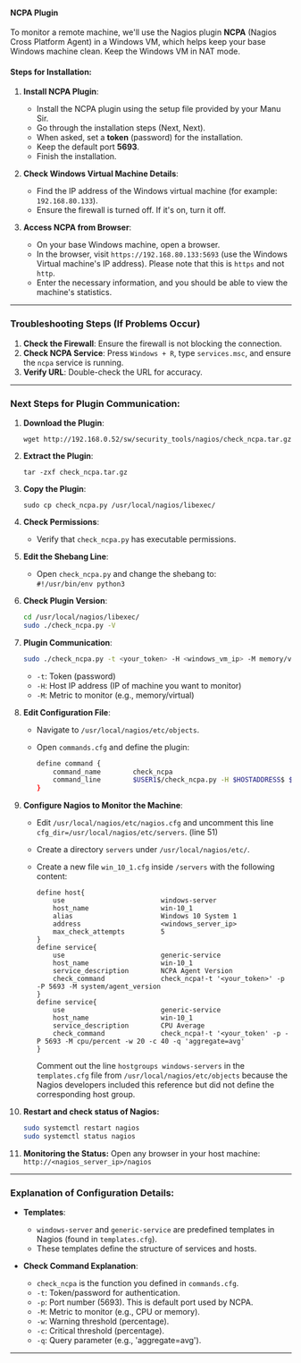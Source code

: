 #### **NCPA Plugin**

To monitor a remote machine, we'll use the Nagios plugin **NCPA** (Nagios Cross Platform Agent) in a Windows VM, which helps keep your base Windows machine clean. Keep the Windows VM in NAT mode.

#### **Steps for Installation:**

1. **Install NCPA Plugin**:
    
    - Install the NCPA plugin using the setup file provided by your Manu Sir.
    - Go through the installation steps (Next, Next).
    - When asked, set a **token** (password) for the installation.
    - Keep the default port **5693**.
    - Finish the installation.
2. **Check Windows Virtual Machine Details**:
    
    - Find the IP address of the Windows virtual machine (for example: `192.168.80.133`).
    - Ensure the firewall is turned off. If it's on, turn it off.
3. **Access NCPA from Browser**:
    
    - On your base Windows machine, open a browser.
    - In the browser, visit `https://192.168.80.133:5693` (use the Windows Virtual machine's IP address). Please note that this is `https` and not `http`.
    - Enter the necessary information, and you should be able to view the machine's statistics.

---

### **Troubleshooting Steps (If Problems Occur)**

1. **Check the Firewall**: Ensure the firewall is not blocking the connection.
2. **Check NCPA Service**: Press `Windows + R`, type `services.msc`, and ensure the `ncpa` service is running.
3. **Verify URL**: Double-check the URL for accuracy.

---

### **Next Steps for Plugin Communication**:

1. **Download the Plugin**:
    
    ```shell
    wget http://192.168.0.52/sw/security_tools/nagios/check_ncpa.tar.gz
    ```
    
2. **Extract the Plugin**:
    
    ```shell
    tar -zxf check_ncpa.tar.gz
    ```
    
3. **Copy the Plugin**:
    
    ```shell
    sudo cp check_ncpa.py /usr/local/nagios/libexec/
    ```
    
4. **Check Permissions**:
    
    - Verify that `check_ncpa.py` has executable permissions.
5. **Edit the Shebang Line**:
    
    - Open `check_ncpa.py` and change the shebang to:  
        `#!/usr/bin/env python3`
6. **Check Plugin Version**:
    
    ```bash
    cd /usr/local/nagios/libexec/
    sudo ./check_ncpa.py -V
    ```
    
7. **Plugin Communication**:
    
    ```bash
    sudo ./check_ncpa.py -t <your_token> -H <windows_vm_ip> -M memory/virtual
    ```
    
    - `-t`: Token (password)
    - `-H`: Host IP address (IP of machine you want to monitor)
    - `-M`: Metric to monitor (e.g., memory/virtual)
8. **Edit Configuration File**:
    
    - Navigate to `/usr/local/nagios/etc/objects`.
    - Open `commands.cfg` and define the plugin:
        
        ```bash
        define command {
            command_name        check_ncpa
            command_line        $USER1$/check_ncpa.py -H $HOSTADDRESS$ $ARG1$
        }
        ```
        
9. **Configure Nagios to Monitor the Machine**:
    
    - Edit `/usr/local/nagios/etc/nagios.cfg` and uncomment this line 
      `cfg_dir=/usr/local/nagios/etc/servers`. (line 51)
    - Create a directory `servers` under `/usr/local/nagios/etc/`.
    - Create a new file `win_10_1.cfg` inside `/servers` with the following content:
        
        ```plaintext
        define host{
            use                        windows-server
            host_name                  win-10_1
            alias                      Windows 10 System 1
            address                    <windows_server_ip>
            max_check_attempts         5
        }
        define service{
            use                        generic-service
            host_name                  win-10_1
            service_description        NCPA Agent Version
            check_command              check_ncpa!-t '<your_token>' -p -P 5693 -M system/agent_version
        }
        define service{
            use                        generic-service
            host_name                  win-10_1
            service_description        CPU Average
            check_command              check_ncpa!-t '<your_token' -p -P 5693 -M cpu/percent -w 20 -c 40 -q 'aggregate=avg'
        }
        ```
        Comment out the line `hostgroups windows-servers` in the `templates.cfg` file from `/usr/local/nagios/etc/objects` because the Nagios developers included this reference but did not define the corresponding host group.
10. **Restart and check status of Nagios:**
    ```bash
    sudo systemctl restart nagios
    sudo systemctl status nagios
	```
11. **Monitoring the Status:**
    Open any browser in your host machine:
    `http://<nagios_server_ip>/nagios`

---

### **Explanation of Configuration Details**:

- **Templates**:
    
    - `windows-server` and `generic-service` are predefined templates in Nagios (found in `templates.cfg`).
    - These templates define the structure of services and hosts.
- **Check Command Explanation**:
    
    - `check_ncpa` is the function you defined in `commands.cfg`.
    - `-t`: Token/password for authentication.
    - `-p`: Port number (5693). This is default port used by NCPA.
    - `-M`: Metric to monitor (e.g., CPU or memory).
    - `-w`: Warning threshold (percentage).
    - `-c`: Critical threshold (percentage).
    - `-q`: Query parameter (e.g., 'aggregate=avg').

---

